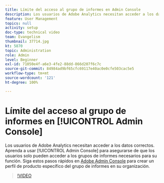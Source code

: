 ```yaml
---
title: Límite del acceso al grupo de informes en Admin Console
description: Los usuarios de Adobe Analytics necesitan acceder a los datos correctos. Aprenda a usar Admin Console para asegurarse de que los usuarios solo pueden acceder a los grupos de informes necesarios para su función. Siga estos pasos rápidos en Adobe Admin Console para crear un perfil de producto específico de un grupo de informes en su organización.
feature: User Management
topics: null
activity: setup
doc-type: technical video
team: Evangelism
thumbnail: 37714.jpg
kt: 5870
topic: Administration
role: Admin
level: Beginner
exl-id: 71050e4f-a6e3-4fe2-88dd-866d207f6c7c
source-git-commit: 84984ad9bf65cfc69117e40ac0e0cfe503cac5e5
workflow-type: tm+mt
source-wordcount: '121'
ht-degree: 100%

---
```


# Límite del acceso al grupo de informes en [!UICONTROL Admin Console]

Los usuarios de Adobe Analytics necesitan acceder a los datos correctos. Aprenda a usar [!UICONTROL Admin Console] para asegurarse de que los usuarios solo pueden acceder a los grupos de informes necesarios para su función. Siga estos pasos rápidos en [Adobe Admin Console](https://adminconsole.adobe.com/es) para crear un perfil de producto específico del grupo de informes en su organización.

>[!VIDEO](https://video.tv.adobe.com/v/327035/?quality=12&learn=on&captions=spa)
